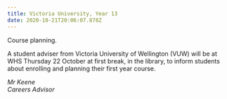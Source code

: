 ```yaml
---
title: Victoria University, Year 13
date: 2020-10-21T20:06:07.878Z
---
```

Course planning.  

A student adviser from Victoria University of Wellington (VUW) will be at WHS Thursday 22 October at first break, in the library, to inform students about enrolling and planning their first year course.

_Mr Keene  
Careers Advisor_
